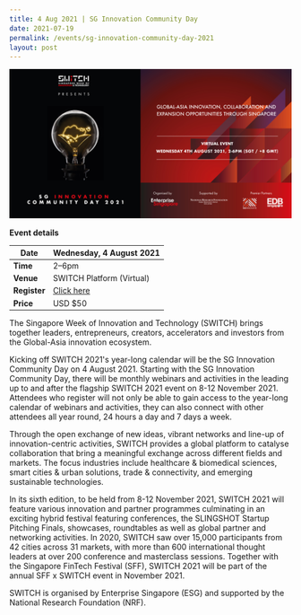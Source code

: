 ```yaml
---
title: 4 Aug 2021 | SG Innovation Community Day
date: 2021-07-19
permalink: /events/sg-innovation-community-day-2021
layout: post
---
```

![Alt text for image on Isomer site](/images/sg_innovation_community_day_2021_event_banner.jpg)

**Event details**


| **Date** | Wednesday, 4 August 2021 |
| -------- | -------- |
| **Time**    | 2–6pm |
|**Venue** | SWITCH Platform (Virtual)
| **Register** | [Click here](https://events.hubilo.com/switchsg/register) |
|**Price** | USD $50



The Singapore Week of Innovation and Technology (SWITCH) brings together leaders, entrepreneurs, creators, accelerators and investors from the Global-Asia innovation ecosystem.

Kicking off SWITCH 2021's year-long calendar will be the SG Innovation Community Day on 4 August 2021. Starting with the SG Innovation Community Day, there will be monthly webinars and activities in the leading up to and after the flagship SWITCH 2021 event on 8-12 November 2021. Attendees who register will not only be able to gain access to the year-long calendar of webinars and activities, they can also connect with other attendees all year round, 24 hours a day and 7 days a week.

Through the open exchange of new ideas, vibrant networks and line-up of innovation-centric activities, SWITCH provides a global platform to catalyse collaboration that bring a meaningful exchange across different fields and markets. The focus industries include healthcare & biomedical sciences, smart cities & urban solutions, trade & connectivity, and emerging sustainable technologies.

In its sixth edition, to be held from 8-12 November 2021, SWITCH 2021 will feature various innovation and partner programmes culminating in an exciting hybrid festival featuring conferences, the SLINGSHOT Startup Pitching Finals, showcases, roundtables as well as global partner and networking activities. In 2020, SWITCH saw over 15,000 participants from 42 cities across 31 markets, with more than 600 international thought leaders at over 200 conference and masterclass sessions. Together with the Singapore FinTech Festival (SFF), SWITCH 2021 will be part of the annual SFF x SWITCH event in November 2021.

SWITCH is organised by Enterprise Singapore (ESG) and supported by the National Research Foundation (NRF).